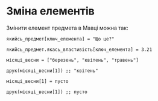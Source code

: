 # Зміна елементів

Змінити елемент предмета в Мавці можна так:

```мавка
якийсь_предмет[ключ_елемента] = "Що це?"
```

```мавка
якийсь_предмет.якась_властивість[ключ_елемента] = 3.21
```

```мавка
місяці_весни = ["березень", "квітень", "травень"]

друк(місяці_весни[1]) ;; "квітень"

місяці_весни[1] = пусто

друк(місяці_весни[1]) ;; пусто
```
